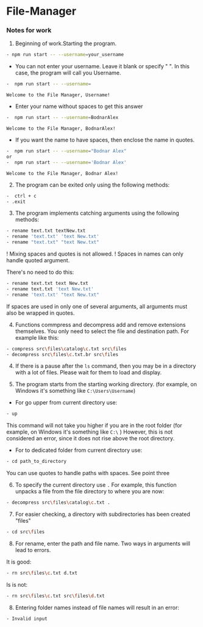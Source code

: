 # File-Manager

### Notes for work ###
1. Beginning of work.Starting the program.
 ```bash
- npm run start -- --username=your_username
```
- You can not enter your username.
Leave it blank or specify " ". In this case, the program will call you Username.
 ```bash
-  npm run start -- --username=
```
`Welcome to the File Manager, Username!`

- Enter your name without spaces to get this answer
 ```bash
-  npm run start -- --username=BodnarAlex
```
`Welcome to the File Manager, BodnarAlex!`

- If you want the name to have spaces, then enclose the name in quotes.

 ```bash
-  npm run start -- --username="Bodnar Alex"
or
-  npm run start -- --username='Bodnar Alex'
```
`Welcome to the File Manager, Bodnar Alex!`


2. The program can be exited only using the following methods:

```bash
-  ctrl + c
- .exit
```

3. The program implements catching arguments using the following methods:
 ```bash
- rename text.txt textNew.txt
- rename 'text.txt' 'text New.txt'
- rename "text.txt" "text New.txt"
```

! Mixing spaces and quotes is not allowed.
! Spaces in names can only handle quoted argument.

There's no need to do this:
```bash
- rename text.txt text New.txt
- rename text.txt 'text New.txt'
- rename 'text.txt' "text New.txt"
```

If spaces are used in only one of several arguments, all arguments must also be wrapped in quotes.

4. Functions commpress and decompress add and remove extensions themselves.
You only need to select the file and destination path.
For example like this:

 ```bash
- compress src\files\catalog\c.txt src\files
- decompress src\files\c.txt.br src\files
```

4. If there is a pause after the `ls` command, then you may be in a directory with a lot of files. Please wait for them to load and display.

5. The program starts from the starting working directory. (for example, on Windows it's something like `C:\Users\Username`)

- For go upper from current directory use:
 ```bash
- up
```
This command will not take you higher if you are in the root folder (for example, on Windows it's something like `C:\` )
However, this is not considered an error, since it does not rise above the root directory.

- For to dedicated folder from current directory use:
 ```bash
- cd path_to_directory
```
You can use quotes to handle paths with spaces. See point three

6. To specify the current directory use `.`
For example, this function unpacks a file from the file directory to where you are now:

 ```bash
- decompress src\files\catalog\c.txt .
```

7. For easier checking, a directory with subdirectories has been created "files"

 ```bash
- cd src\files
```
8. For rename, enter the path and file name. Two ways in arguments will lead to errors.

It is good:
 ```bash
- rn src\files\c.txt d.txt
```

Is is not:
 ```bash
- rn src\files\c.txt src\files\d.txt
```

8. Entering folder names instead of file names will result in an error:
 ```bash
- Invalid input
```